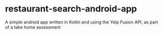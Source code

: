 # restaurant-search-android-app
A simple android app written in Kotlin and using the Yelp Fusion API, as part of a take home assessment 
